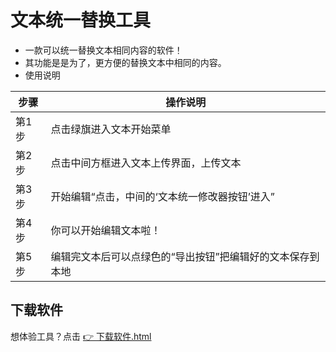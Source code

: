 # 文本统一替换工具

- 一款可以统一替换文本相同内容的软件！
- 其功能是是为了，更方便的替换文本中相同的内容。
- 使用说明

| 步骤 | 操作说明                                                                 |
| ---- | ------------------------------------------------------------------------ |
| 第1步 | 点击绿旗进入文本开始菜单                                                 |
| 第2步 | 点击中间方框进入文本上传界面，上传文本                                   |
| 第3步 | 开始编辑“点击，中间的‘文本统一修改器按钮’进入”                           |
| 第4步 | 你可以开始编辑文本啦！                                                   |
| 第5步 | 编辑完文本后可以点绿色的“导出按钮”把编辑好的文本保存到本地               |
## 下载软件  
想体验工具？点击 [👉 下载软件.html](https://raw.githubusercontent.com/han123ha/my_han.123_1/refs/heads/main/%E6%96%87%E6%9C%AC%E7%BB%9F%E4%B8%80%E6%9B%BF%E6%8D%A2%E5%B7%A5%E5%85%B7.html)
